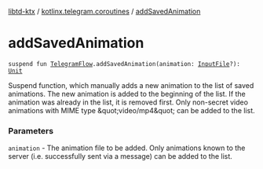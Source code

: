 [libtd-ktx](../index.md) / [kotlinx.telegram.coroutines](index.md) / [addSavedAnimation](./add-saved-animation.md)

# addSavedAnimation

`suspend fun `[`TelegramFlow`](../kotlinx.telegram.core/-telegram-flow/index.md)`.addSavedAnimation(animation: `[`InputFile`](https://tdlibx.github.io/td/docs/org/drinkless/td/libcore/telegram/TdApi.InputFile.html)`?): `[`Unit`](https://kotlinlang.org/api/latest/jvm/stdlib/kotlin/-unit/index.html)

Suspend function, which manually adds a new animation to the list of saved animations. The new
animation is added to the beginning of the list. If the animation was already in the list, it is
removed first. Only non-secret video animations with MIME type &amp;quot;video/mp4&amp;quot; can be added to
the list.

### Parameters

`animation` - The animation file to be added. Only animations known to the server (i.e.
successfully sent via a message) can be added to the list.